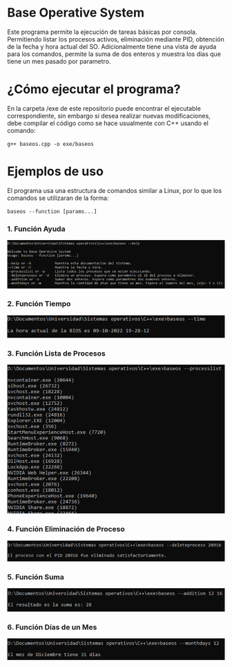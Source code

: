 # Base Operative System
Este programa permite la ejecución de tareas básicas por consola. Permitiendo listar los procesos activos, eliminación mediante PID, obtención de la fecha y hora actual del SO.
Adicionalmente tiene una vista de ayuda para los comandos, permite la suma de dos enteros y muestra los días que tiene un mes pasado por parametro.

# ¿Cómo ejecutar el programa?
En la carpeta /exe de este repositorio puede encontrar el ejecutable correspondiente, sin embargo si desea realizar nuevas modificaciones,
debe compilar el código como se hace usualmente con C++ usando el comando:
```
g++ baseos.cpp -o exe/baseos
```
# Ejemplos de uso
El programa usa una estructura de comandos similar a Linux, por lo que los comandos se utilizaran de la forma:

```
baseos --function [params...]
```
### 1. Función Ayuda
![Imagen de ejecución de la función ayuda](/images/help.png)

### 2. Función Tiempo
![Imagen de ejecución de la función tiempo](/images/time.png)

### 3. Función Lista de Procesos
![Imagen de ejecución de lista de procesos](/images/processlist.png)

### 4. Función Eliminación de Proceso
![Imagen de ejecución de eliminación de proceso](/images/deleteprocess.png)

### 5. Función Suma
![Imagen de ejecución de suma](/images/addition.png)

### 6. Función Días de un Mes
![Imagen de ejecución de dias de un mes](/images/monthdays.png)
